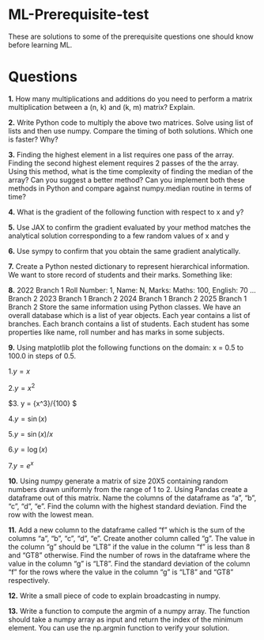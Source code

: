 # ML-Prerequisite-test
These are solutions to some of the prerequisite questions one should know before learning ML.

# Questions
**1.** How many multiplications and additions do you need to perform a matrix multiplication between a (n, k) and (k, m) matrix? Explain.

**2.** Write Python code to multiply the above two matrices. Solve using list of lists and then use numpy. Compare the timing of both solutions. Which one is faster? Why?

**3.** Finding the highest element in a list requires one pass of the array. Finding the second highest element requires 2 passes of the the array. Using this method, what is the time complexity of finding the median of the array? Can you suggest a better method? Can you implement both these methods in Python and compare against numpy.median routine in terms of time?

**4.** What is the gradient of the following function with respect to x and y?

**5.** Use JAX to confirm the gradient evaluated by your method matches the analytical solution corresponding to a few random values of x and y

**6.** Use sympy to confirm that you obtain the same gradient analytically.

**7.** Create a Python nested dictionary to represent hierarchical information. We want to store record of students and their marks. Something like:

**8.** 2022
Branch 1
Roll Number: 1, Name: N, Marks:
Maths: 100, English: 70 …
Branch 2
2023
Branch 1
Branch 2
2024
Branch 1
Branch 2
2025
Branch 1
Branch 2
Store the same information using Python classes. We have an overall database which is a list of year objects. Each year contains a list of branches. Each branch contains a list of students. Each student has some properties like name, roll number and has marks in some subjects.

**9.** Using matplotlib plot the following functions on the domain: x = 0.5 to 100.0 in steps of 0.5.

$1. y = x$

$2. y = x^{2}$

$3. y = {x^3}/{100} $

$4. y = \sin(x)$

$5. y = \sin(x)/x$

$6. y = \log(x)$

$7. y = e^{x}$

**10.** Using numpy generate a matrix of size 20X5 containing random numbers drawn uniformly from the range of 1 to 2. Using Pandas create a dataframe out of this matrix. Name the columns of the dataframe as “a”, “b”, “c”, “d”, “e”. Find the column with the highest standard deviation. Find the row with the lowest mean.

**11.** Add a new column to the dataframe called “f” which is the sum of the columns “a”, “b”, “c”, “d”, “e”. Create another column called “g”. The value in the column “g” should be “LT8” if the value in the column “f” is less than 8 and “GT8” otherwise. Find the number of rows in the dataframe where the value in the column “g” is “LT8”. Find the standard deviation of the column “f” for the rows where the value in the column “g” is “LT8” and “GT8” respectively.

**12.** Write a small piece of code to explain broadcasting in numpy.

**13.** Write a function to compute the argmin of a numpy array. The function should take a numpy array as input and return the index of the minimum element. You can use the np.argmin function to verify your solution.
